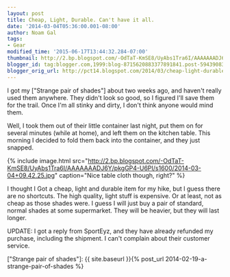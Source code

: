 ```yaml
---
layout: post
title: Cheap, Light, Durable. Can't have it all.
date: '2014-03-04T05:36:00.001-08:00'
author: Noam Gal
tags:
- Gear
modified_time: '2015-06-17T13:44:32.284-07:00'
thumbnail: http://2.bp.blogspot.com/-OdTaT-KmSE8/UyAbs1Tra6I/AAAAAAADJ6Y/pkgGP4-U6PI/s72-c/2014-03-04+09.42.25.jpg
blogger_id: tag:blogger.com,1999:blog-8715620883377891841.post-5943908352573532056
blogger_orig_url: http://pct14.blogspot.com/2014/03/cheap-light-durable-cant-have-it-all.html
---
```

I got my ["Strange pair of shades"] about two weeks ago, and haven't really used them anywhere. They didn't look so good, so I figured I'll save them for the trail. Once I'm all stinky and dirty, I don't think anyone would mind them.

Well, I took them out of their little container last night, put them on for several minutes (while at home), and left them on the kitchen table. This morning I decided to fold them back into the container, and they just snapped.

{% include image.html src="http://2.bp.blogspot.com/-OdTaT-KmSE8/UyAbs1Tra6I/AAAAAAADJ6Y/pkgGP4-U6PI/s1600/2014-03-04+09.42.25.jpg" caption="Nice table cloth though, right?" %}

I thought I Got a cheap, light and durable item for my hike, but I guess there are no shortcuts. The high quality, light stuff is expensive. Or at least, not as cheap as those shades were. I guess I will just buy a pair of standard, normal shades at some supermarket. They will be heavier, but they will last longer.

UPDATE:
I got a reply from SportEyz, and they have already refunded my purchase, including the shipment. I can't complain about their customer service.

["Strange pair of shades"]: {{ site.baseurl }}{% post_url 2014-02-19-a-strange-pair-of-shades %}